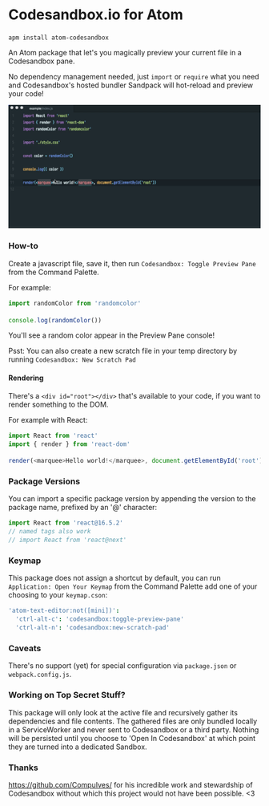 # Codesandbox.io for Atom

`apm install atom-codesandbox`

An Atom package that let's you magically preview your current file in a Codesandbox pane.

No dependency management needed, just `import` or `require` what you need and Codesandbox's hosted bundler Sandpack will hot-reload and preview your code!

![Animated gif showing example usage](/demo.gif?raw=true)

### How-to

Create a javascript file, save it, then run `Codesandbox: Toggle Preview Pane` from the Command Palette.

For example:

```js
import randomColor from 'randomcolor'

console.log(randomColor())
```

You'll see a random color appear in the Preview Pane console!

Psst: You can also create a new scratch file in your temp directory by running `Codesandbox: New Scratch Pad`

#### Rendering

There's a `<div id="root"></div>` that's available to your code, if you want to render something to the DOM.

For example with React:

```js
import React from 'react'
import { render } from 'react-dom'

render(<marquee>Hello world!</marquee>, document.getElementById('root'))
```

### Package Versions

You can import a specific package version by appending the version to the package name, prefixed by an '@' character:

```js
import React from 'react@16.5.2'
// named tags also work
// import React from 'react@next'
```

### Keymap

This package does not assign a shortcut by default, you can run `Application: Open Your Keymap` from the Command Palette add one of your choosing to your `keymap.cson`:

```coffee
'atom-text-editor:not([mini])':
  'ctrl-alt-c': 'codesandbox:toggle-preview-pane'
  'ctrl-alt-n': 'codesandbox:new-scratch-pad'
```

### Caveats

There's no support (yet) for special configuration via `package.json` or `webpack.config.js`.

### Working on Top Secret Stuff?

This package will only look at the active file and recursively gather its dependencies and file contents.
The gathered files are only bundled locally in a ServiceWorker and never sent to Codesandbox or a third party.
Nothing will be persisted until you choose to 'Open In Codesandbox' at which point they are turned into a dedicated Sandbox.

### Thanks

https://github.com/CompuIves/ for his incredible work and stewardship of Codesandbox without which this project would not have been possible. <3
